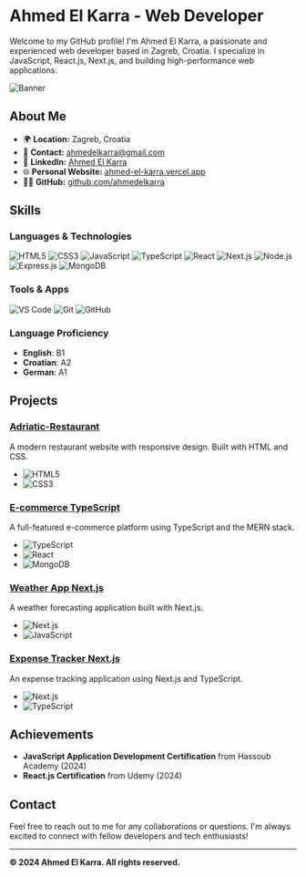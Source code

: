 # Ahmed El Karra - Web Developer

Welcome to my GitHub profile! I'm Ahmed El Karra, a passionate and experienced web developer based in Zagreb, Croatia. I specialize in JavaScript, React.js, Next.js, and building high-performance web applications.

![Banner](https://via.placeholder.com/1200x300?text=Welcome+to+My+GitHub+Profile)

## About Me

- 🌍 **Location:** Zagreb, Croatia
- 📧 **Contact:** [ahmedelkarra@gmail.com](mailto:ahmedelkarra@gmail.com)
- 💼 **LinkedIn:** [Ahmed El Karra](https://www.linkedin.com/in/ahmed-el-karra-ab4629249)
- 🌐 **Personal Website:** [ahmed-el-karra.vercel.app](https://ahmed-el-karra-portfolio.vercel.app)
- 🧑‍💻 **GitHub:** [github.com/ahmedelkarra](https://github.com/ahmedelkarra)

## Skills

### Languages & Technologies

![HTML5](https://img.shields.io/badge/-HTML5-orange?style=flat&logo=html5&logoColor=white) 
![CSS3](https://img.shields.io/badge/-CSS3-blue?style=flat&logo=css3&logoColor=white)
![JavaScript](https://img.shields.io/badge/-JavaScript-yellow?style=flat&logo=javascript&logoColor=white)
![TypeScript](https://img.shields.io/badge/-TypeScript-blue?style=flat&logo=typescript&logoColor=white)
![React](https://img.shields.io/badge/-React.js-blue?style=flat&logo=react&logoColor=white)
![Next.js](https://img.shields.io/badge/-Next.js-black?style=flat&logo=next.js&logoColor=white)
![Node.js](https://img.shields.io/badge/-Node.js-green?style=flat&logo=node.js&logoColor=white)
![Express.js](https://img.shields.io/badge/-Express.js-blue?style=flat&logo=express&logoColor=white)
![MongoDB](https://img.shields.io/badge/-MongoDB-green?style=flat&logo=mongodb&logoColor=white)

### Tools & Apps

![VS Code](https://img.shields.io/badge/-Visual%20Studio%20Code-blue?style=flat&logo=visual-studio-code&logoColor=white)
![Git](https://img.shields.io/badge/-Git-F05032?style=flat&logo=git&logoColor=white)
![GitHub](https://img.shields.io/badge/-GitHub-181717?style=flat&logo=github&logoColor=white)

### Language Proficiency

- **English**: B1
- **Croatian**: A2
- **German**: A1

## Projects

### [Adriatic-Restaurant](https://github.com/username/adriatic-restaurant)
A modern restaurant website with responsive design. Built with HTML and CSS.
- ![HTML5](https://img.shields.io/badge/-HTML5-orange?style=flat&logo=html5&logoColor=white)
- ![CSS3](https://img.shields.io/badge/-CSS3-blue?style=flat&logo=css3&logoColor=white)

### [E-commerce TypeScript](https://github.com/username/e-commerce-typescript)
A full-featured e-commerce platform using TypeScript and the MERN stack.
- ![TypeScript](https://img.shields.io/badge/-TypeScript-blue?style=flat&logo=typescript&logoColor=white)
- ![React](https://img.shields.io/badge/-React.js-blue?style=flat&logo=react&logoColor=white)
- ![MongoDB](https://img.shields.io/badge/-MongoDB-green?style=flat&logo=mongodb&logoColor=white)

### [Weather App Next.js](https://github.com/username/weather-app-next)
A weather forecasting application built with Next.js.
- ![Next.js](https://img.shields.io/badge/-Next.js-black?style=flat&logo=next.js&logoColor=white)
- ![JavaScript](https://img.shields.io/badge/-JavaScript-yellow?style=flat&logo=javascript&logoColor=white)

### [Expense Tracker Next.js](https://github.com/username/expense-tracker-nextjs)
An expense tracking application using Next.js and TypeScript.
- ![Next.js](https://img.shields.io/badge/-Next.js-black?style=flat&logo=next.js&logoColor=white)
- ![TypeScript](https://img.shields.io/badge/-TypeScript-blue?style=flat&logo=typescript&logoColor=white)

## Achievements

- **JavaScript Application Development Certification** from Hassoub Academy (2024)
- **React.js Certification** from Udemy (2024)

## Contact

Feel free to reach out to me for any collaborations or questions. I'm always excited to connect with fellow developers and tech enthusiasts!

---

**© 2024 Ahmed El Karra. All rights reserved.**

